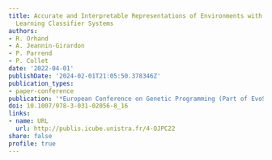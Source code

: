 ```yaml
---
title: Accurate and Interpretable Representations of Environments with Anticipatory
  Learning Classifier Systems
authors:
- R. Orhand
- A. Jeannin-Girardon
- P. Parrend
- P. Collet
date: '2022-04-01'
publishDate: '2024-02-01T21:05:50.378346Z'
publication_types:
- paper-conference
publication: '*European Conference on Genetic Programming (Part of EvoStar)*'
doi: 10.1007/978-3-031-02056-8_16
links:
- name: URL
  url: http://publis.icube.unistra.fr/4-OJPC22
share: false
profile: true
---
```

